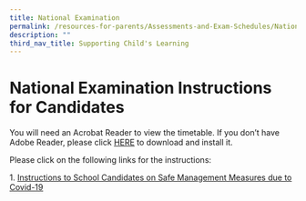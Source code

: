 ```yaml
---
title: National Examination
permalink: /resources-for-parents/Assessments-and-Exam-Schedules/National-Examination/permalink
description: ""
third_nav_title: Supporting Child's Learning
---
```

National Examination Instructions for Candidates
================================================

You will need an Acrobat Reader to view the timetable. If you don’t have Adobe Reader, please click [HERE](http://get.adobe.com/uk/reader/) to download and install it.

Please click on the following links for the instructions:

1\.  [Instructions to School Candidates on Safe Management Measures due to Covid-19](/files/2021-GCE-Instructions-to-Sch-Candidates_10-Oct-vF.pdf)